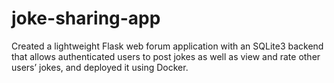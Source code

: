 # joke-sharing-app
Created a lightweight Flask web forum application with an SQLite3 backend that allows authenticated users to  post jokes as well as view and rate other users’ jokes, and deployed it using Docker.
